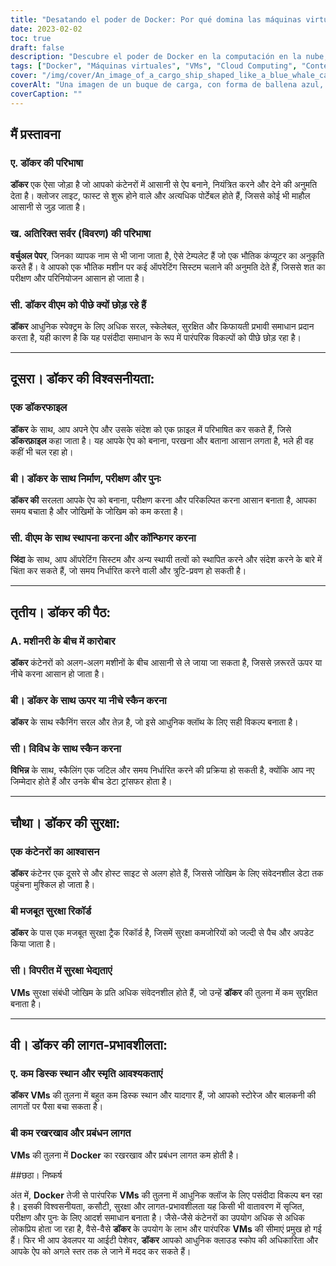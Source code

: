 ```yaml
---
title: "Desatando el poder de Docker: Por qué domina las máquinas virtuales en la computación en nube moderna"
date: 2023-02-02
toc: true
draft: false
description: "Descubre el poder de Docker en la computación en la nube, ya que supera a las VM con su simplicidad, escalabilidad, seguridad y rentabilidad, en este artículo."
tags: ["Docker", "Máquinas virtuales", "VMs", "Cloud Computing", "Contenedores", "Simplicidad", "Escalabilidad", "Seguridad", "Rentabilidad", "Dockerfile", "Construir, probar y desplegar", "Aislamiento", "Historial de seguridad", "Comparación de costes", "Artículo informativo"].
cover: "/img/cover/An_image_of_a_cargo_ship_shaped_like_a_blue_whale_carrying.png"
coverAlt: "Una imagen de un buque de carga, con forma de ballena azul, que transporta múltiples contenedores Docker"
coverCaption: ""
---
```



 ## मैं प्रस्तावना
 ### ए. डॉकर की परिभाषा
 **डॉकर** एक ऐसा जोड़ा है जो आपको कंटेनरों में आसानी से ऐप बनाने, नियंत्रित करने और देने की अनुमति देता है। क्लोजर लाइट, फास्ट से शुरू होने वाले और अत्यधिक पोर्टेबल होते हैं, जिससे कोई भी माहौल आसानी से जुड़ जाता है।
 
 ### ख. अतिरिक्त सर्वर (विवरण) की परिभाषा
 **वर्चुअल पेपर**, जिनका व्यापक नाम से भी जाना जाता है, ऐसे टेम्पलेट हैं जो एक भौतिक कंप्यूटर का अनुकृति करते हैं। वे आपको एक भौतिक मशीन पर कई ऑपरेटिंग सिस्टम चलाने की अनुमति देते हैं, जिससे शत का परीक्षण और परिनियोजन आसान हो जाता है।
 
 ### सी. डॉकर वीएम को पीछे क्यों छोड़ रहे हैं
 **डॉकर** आधुनिक स्पेक्ट्रम के लिए अधिक सरल, स्केलेबल, सुरक्षित और किफायती प्रभावी समाधान प्रदान करता है, यही कारण है कि यह पसंदीदा समाधान के रूप में पारंपरिक विकल्पों को पीछे छोड़ रहा है।
 
 ______
 
 ## दूसरा। डॉकर की विश्वसनीयता:
 ### एक डॉकरफाइल
 **डॉकर** के साथ, आप अपने ऐप और उसके संदेश को एक फ़ाइल में परिभाषित कर सकते हैं, जिसे **डॉकरफ़ाइल** कहा जाता है। यह आपके ऐप को बनाना, परखना और बताना आसान लगता है, भले ही वह कहीं भी चल रहा हो।
 
 ### बी। डॉकर के साथ निर्माण, परीक्षण और पुनः
 **डॉकर की** सरलता आपके ऐप को बनाना, परीक्षण करना और परिकल्पित करना आसान बनाता है, आपका समय बचाता है और जोखिमों के जोखिम को कम करता है।
 
 ### सी. वीएम के साथ स्थापना करना और कॉन्फिगर करना
 **जिंदा** के साथ, आप ऑपरेटिंग सिस्टम और अन्य स्थायी तत्वों को स्थापित करने और संदेश करने के बारे में चिंता कर सकते हैं, जो समय निर्धारित करने वाली और त्रुटि-प्रवण हो सकती है।
 
 ______
 
 ## तृतीय। डॉकर की पैठ:
 ### A. मशीनरी के बीच में कारोबार
 **डॉकर** कंटेनरों को अलग-अलग मशीनों के बीच आसानी से ले जाया जा सकता है, जिससे ज़रूरतें ऊपर या नीचे करना आसान हो जाता है।
 
 ### बी। डॉकर के साथ ऊपर या नीचे स्कैन करना
 **डॉकर** के साथ स्कैनिंग सरल और तेज़ है, जो इसे आधुनिक क्लॉथ के लिए सही विकल्प बनाता है।
 
 ### सी। विविध के साथ स्कैन करना
 **विभिन्न** के साथ, स्‍कैलिंग एक जटिल और समय निर्धारित करने की प्रक्रिया हो सकती है, क्‍योंकि आप नए जिम्‍मेदार होते हैं और उनके बीच डेटा ट्रांसफर होता है।
 
 ______
 
 ## चौथा। डॉकर की सुरक्षा:
 ### एक कंटेनरों का आश्वासन
 **डॉकर** कंटेनर एक दूसरे से और होस्ट साइट से अलग होते हैं, जिससे जोखिम के लिए संवेदनशील डेटा तक पहुंचना मुश्किल हो जाता है।
 
 ### बी मजबूत सुरक्षा रिकॉर्ड
 **डॉकर** के पास एक मजबूत सुरक्षा ट्रैक रिकॉर्ड है, जिसमें सुरक्षा कमजोरियों को जल्दी से पैच और अपडेट किया जाता है।
 
 ### सी। विपरीत में सुरक्षा भेद्यताएं
 **VMs** सुरक्षा संबंधी जोखिम के प्रति अधिक संवेदनशील होते हैं, जो उन्हें **डॉकर** की तुलना में कम सुरक्षित बनाता है।
 
 ______
 
 ## वी। डॉकर की लागत-प्रभावशीलता:
 ### ए. कम डिस्क स्थान और स्मृति आवश्यकताएं
 **डॉकर** **VMs** की तुलना में बहुत कम डिस्क स्थान और यादगार हैं, जो आपको स्टोरेज और बालकनी की लागतों पर पैसा बचा सकता है।
 
 ### बी कम रखरखाव और प्रबंधन लागत
 **VMs** की तुलना में **Docker** का रखरखाव और प्रबंधन लागत कम होती है।
 
 
 ##छठा। निष्कर्ष
 
 अंत में, **Docker** तेजी से पारंपरिक **VMs** की तुलना में आधुनिक क्लॉज के लिए पसंदीदा विकल्प बन रहा है। इसकी विश्वसनीयता, कसौटी, सुरक्षा और लागत-प्रभावशीलता यह किसी भी वातावरण में सृजित, परीक्षण और पुनः के लिए आदर्श समाधान बनाता है। जैसे-जैसे कंटेनरों का उपयोग अधिक से अधिक लोकप्रिय होता जा रहा है, वैसे-वैसे **डॉकर** के उपयोग के लाभ और पारंपरिक **VMs** की सीमाएं प्रमुख हो गई हैं। फिर भी आप डेवलपर या आईटी पेशेवर, **डॉकर** आपको आधुनिक क्लाउड स्कोप की अधिकारिता और आपके ऐप को अगले स्तर तक ले जाने में मदद कर सकते हैं।
